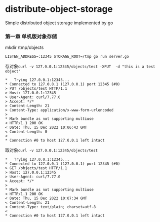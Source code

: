 # distribute-object-storage
Simple distributed object storage implemented by go

### 第一章 单机版对象存储
mkdir /tmp/objects

`LISTEN_ADDRESS=:12345 STORAGE_ROOT=/tmp go run server.go`

存对象`curl -v 127.0.0.1:12345/objects/test -XPUT  -d "this is a test object"`
```text
*   Trying 127.0.0.1:12345...
* Connected to 127.0.0.1 (127.0.0.1) port 12345 (#0)
> PUT /objects/test HTTP/1.1
> Host: 127.0.0.1:12345
> User-Agent: curl/7.77.0
> Accept: */*
> Content-Length: 21
> Content-Type: application/x-www-form-urlencoded
> 
* Mark bundle as not supporting multiuse
< HTTP/1.1 200 OK
< Date: Thu, 15 Dec 2022 10:06:43 GMT
< Content-Length: 0
< 
* Connection #0 to host 127.0.0.1 left intact

```
取对象`curl -v 127.0.0.1:12345/objects/test`
```text
*   Trying 127.0.0.1:12345...
* Connected to 127.0.0.1 (127.0.0.1) port 12345 (#0)
> GET /objects/test HTTP/1.1
> Host: 127.0.0.1:12345
> User-Agent: curl/7.77.0
> Accept: */*
> 
* Mark bundle as not supporting multiuse
< HTTP/1.1 200 OK
< Date: Thu, 15 Dec 2022 10:07:34 GMT
< Content-Length: 21
< Content-Type: text/plain; charset=utf-8
< 
* Connection #0 to host 127.0.0.1 left intact
```